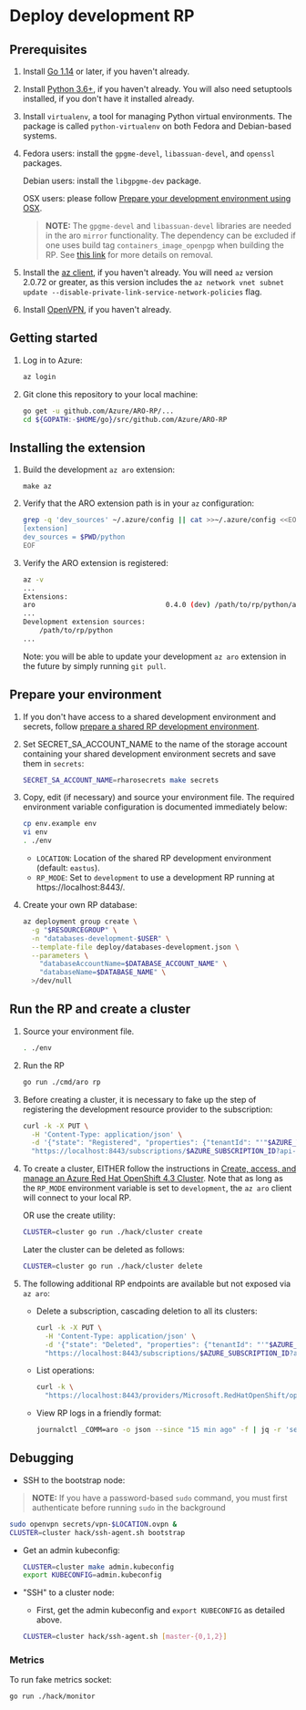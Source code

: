 # Deploy development RP

## Prerequisites

1. Install [Go 1.14](https://golang.org/dl) or later, if you haven't already.

1. Install [Python 3.6+](https://www.python.org/downloads), if you haven't
   already.  You will also need setuptools installed, if you don't have it
   installed already.

1. Install `virtualenv`, a tool for managing Python virtual environments. The
   package is called `python-virtualenv` on both Fedora and Debian-based
   systems.

1. Fedora users: install the `gpgme-devel`, `libassuan-devel`, and `openssl` packages.

   Debian users: install the `libgpgme-dev` package.

   OSX users: please follow [Prepare your development environment using
   OSX](./prepare-your-development-environment-using-osx.md).

   > __NOTE:__ The `gpgme-devel` and `libassuan-devel` libraries are needed in the aro `mirror` functionality.  The dependency can be excluded if one uses build tag `containers_image_openpgp` when building the RP.  See [this link](https://github.com/containers/image#supported-build-tags) for more details on removal.

1. Install the [az
   client](https://docs.microsoft.com/en-us/cli/azure/install-azure-cli), if you
   haven't already. You will need `az` version 2.0.72 or greater, as this
   version includes the `az network vnet subnet update
   --disable-private-link-service-network-policies` flag.

1. Install [OpenVPN](https://openvpn.net/community-downloads), if you haven't
   already.


## Getting started

1. Log in to Azure:

   ```bash
   az login
   ```

1. Git clone this repository to your local machine:

   ```bash
   go get -u github.com/Azure/ARO-RP/...
   cd ${GOPATH:-$HOME/go}/src/github.com/Azure/ARO-RP
   ```


## Installing the extension

1. Build the development `az aro` extension:

   `make az`

1. Verify that the ARO extension path is in your `az` configuration:

   ```bash
   grep -q 'dev_sources' ~/.azure/config || cat >>~/.azure/config <<EOF
   [extension]
   dev_sources = $PWD/python
   EOF
   ```

1. Verify the ARO extension is registered:

   ```bash
   az -v
   ...
   Extensions:
   aro                                0.4.0 (dev) /path/to/rp/python/az/aro
   ...
   Development extension sources:
       /path/to/rp/python
   ...
   ```

   Note: you will be able to update your development `az aro` extension in the
   future by simply running `git pull`.


## Prepare your environment

1. If you don't have access to a shared development environment and secrets,
   follow [prepare a shared RP development
   environment](prepare-a-shared-rp-development-environment.md).

1. Set SECRET_SA_ACCOUNT_NAME to the name of the storage account containing your
   shared development environment secrets and save them in `secrets`:

   ```bash
   SECRET_SA_ACCOUNT_NAME=rharosecrets make secrets
   ```

1. Copy, edit (if necessary) and source your environment file.  The required
   environment variable configuration is documented immediately below:

   ```bash
   cp env.example env
   vi env
   . ./env
   ```

   * `LOCATION`: Location of the shared RP development environment (default:
     `eastus`).
   * `RP_MODE`: Set to `development` to use a development RP running at
     https://localhost:8443/.

1. Create your own RP database:

   ```bash
   az deployment group create \
     -g "$RESOURCEGROUP" \
     -n "databases-development-$USER" \
     --template-file deploy/databases-development.json \
     --parameters \
       "databaseAccountName=$DATABASE_ACCOUNT_NAME" \
       "databaseName=$DATABASE_NAME" \
     >/dev/null
   ```


## Run the RP and create a cluster

1. Source your environment file.

   ```bash
   . ./env
   ```

1. Run the RP

   ```bash
   go run ./cmd/aro rp
   ```

1. Before creating a cluster, it is necessary to fake up the step of registering
   the development resource provider to the subscription:

   ```bash
   curl -k -X PUT \
     -H 'Content-Type: application/json' \
     -d '{"state": "Registered", "properties": {"tenantId": "'"$AZURE_TENANT_ID"'"}}' \
     "https://localhost:8443/subscriptions/$AZURE_SUBSCRIPTION_ID?api-version=2.0"
   ```

1. To create a cluster, EITHER follow the instructions in [Create, access, and
   manage an Azure Red Hat OpenShift 4.3 Cluster][1].  Note that as long as the
   `RP_MODE` environment variable is set to `development`, the `az aro` client
   will connect to your local RP.

   OR use the create utility:

   ```bash
   CLUSTER=cluster go run ./hack/cluster create
   ```

   Later the cluster can be deleted as follows:

   ```bash
   CLUSTER=cluster go run ./hack/cluster delete
   ```

   [1]: https://docs.microsoft.com/en-us/azure/openshift/tutorial-create-cluster

1. The following additional RP endpoints are available but not exposed via `az
   aro`:

   * Delete a subscription, cascading deletion to all its clusters:

     ```bash
     curl -k -X PUT \
       -H 'Content-Type: application/json' \
       -d '{"state": "Deleted", "properties": {"tenantId": "'"$AZURE_TENANT_ID"'"}}' \
       "https://localhost:8443/subscriptions/$AZURE_SUBSCRIPTION_ID?api-version=2.0"
     ```

   * List operations:

     ```bash
     curl -k \
       "https://localhost:8443/providers/Microsoft.RedHatOpenShift/operations?api-version=2020-04-30"
     ```

   * View RP logs in a friendly format:

     ```bash
     journalctl _COMM=aro -o json --since "15 min ago" -f | jq -r 'select (.COMPONENT != null and (.COMPONENT | contains("access"))|not) | .MESSAGE'
     ```

## Debugging

* SSH to the bootstrap node:
> __NOTE:__ If you have a password-based `sudo` command, you must first authenticate before running `sudo` in the background
  ```bash
  sudo openvpn secrets/vpn-$LOCATION.ovpn &
  CLUSTER=cluster hack/ssh-agent.sh bootstrap
  ```

* Get an admin kubeconfig:

  ```bash
  CLUSTER=cluster make admin.kubeconfig
  export KUBECONFIG=admin.kubeconfig
  ```

* "SSH" to a cluster node:

  * First, get the admin kubeconfig and `export KUBECONFIG` as detailed above.

  ```bash
  CLUSTER=cluster hack/ssh-agent.sh [master-{0,1,2}]
  ```


### Metrics

To run fake metrics socket:
```bash
go run ./hack/monitor
```
